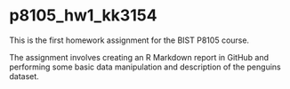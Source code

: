 # p8105_hw1_kk3154

This is the first homework assignment for the BIST P8105 course.

The assignment involves creating an R Markdown report in GitHub and performing some basic data manipulation and description of the penguins dataset.